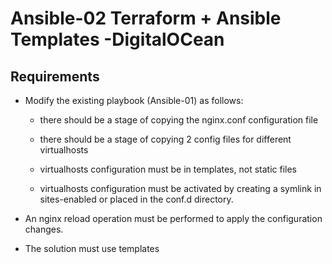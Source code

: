# Ansible-02  Terraform + Ansible Templates -DigitalOCean
## Requirements

- Modify the existing playbook (Ansible-01) as follows:

  - there should be a stage of copying the nginx.conf configuration file

  - there should be a stage of copying 2 config files for different virtualhosts

  - virtualhosts configuration must be in templates, not static files

  - virtualhosts configuration must be activated by creating a symlink in sites-enabled or placed in the conf.d directory.

- An nginx reload operation must be performed to apply the configuration changes.

- The solution must use templates

